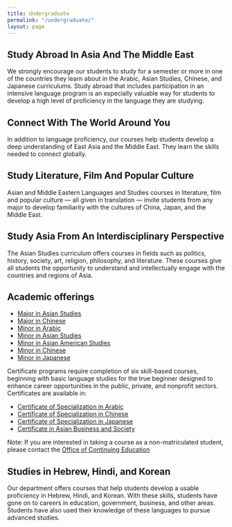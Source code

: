 ```yaml
---
title: Undergraduate
permalink: "/undergraduate/"
layout: page
---
```


## Study Abroad In Asia And The Middle East

We strongly encourage our students to study for a  semester or more in one of the countries they learn about  in the Arabic, Asian Studies, Chinese, and Japanese  curriculums.  Study abroad that includes participation in an intensive language program is an especially valuable way for students to develop a high level of proficiency in the  language they are studying.

## Connect With The World Around You

In addition to language proficiency, our courses help  students develop a deep understanding of East Asia and the Middle East. They learn the skills needed to connect globally.

## Study Literature, Film And Popular Culture

Asian and Middle Eastern Languages and Studies courses in literature, film and popular culture — all given in translation — invite students from any major to develop familiarity with the cultures of China, Japan, and the Middle East.

## Study Asia From An Interdisciplinary Perspective

The Asian Studies curriculum offers courses in fields such as politics, history, society, art, religion, philosophy, and  literature.  These courses give all students the opportunity to understand and intellectually engage with the countries and regions of Asia.

## Academic offerings

 - [Major in Asian Studies](http://bulletin.temple.edu/undergraduate/liberal-arts/asian-studies/ba-asian-studies/)
 - [Major in Chinese](http://bulletin.temple.edu/undergraduate/liberal-arts/chinese/ba-chinese/)
 - [Minor in Arabic](http://bulletin.temple.edu/undergraduate/liberal-arts/arabic/arabic-minor/)
 - [Minor in Asian Studies](http://bulletin.temple.edu/undergraduate/liberal-arts/asian-studies/asian-studies-minor/)
 - [Minor in Asian American Studies](http://bulletin.temple.edu/undergraduate/liberal-arts/asian-studies/asian-american-studies-minor/#text)
 - [Minor in Chinese](http://bulletin.temple.edu/undergraduate/liberal-arts/chinese/minor-chinese/)
 - [Minor in Japanese](http://bulletin.temple.edu/undergraduate/liberal-arts/japanese/minor-japanese/)

Certificate programs require completion of six skill-based courses, beginning with basic language studies for the true beginner designed to enhance career opportunities in the public, private, and nonprofit sectors. Certificates are available in:

 - [Certificate of Specialization in Arabic](http://bulletin.temple.edu/undergraduate/liberal-arts/arabic/certificate-specialization-arabic/)
 - [Certificate of Specialization in Chinese](http://bulletin.temple.edu/undergraduate/liberal-arts/chinese/certificate-specialization-chinese/)
 - [Certificate of Specialization in Japanese](http://bulletin.temple.edu/undergraduate/liberal-arts/japanese/certificate-specialization-japanese/)
 - [Certificate in Asian Business and Society](http://bulletin.temple.edu/undergraduate/liberal-arts/asian-studies/asian-business-society-certificate/)

 Note: If you are interested in taking a course as a non-matriculated student, please contact the [Office of Continuing Education](http://www.temple.edu/academics/continuing-education)

## Studies in Hebrew, Hindi, and Korean

Our department offers courses that help students develop a usable proficiency in Hebrew, Hindi, and Korean.  With these skills, students have gone on to careers in education, government, business, and other areas.  Students have also used their knowledge of these languages to pursue advanced studies.
